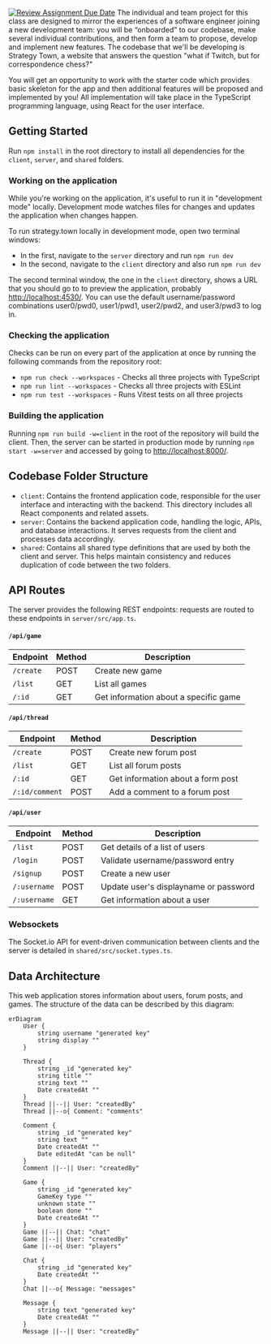 [![Review Assignment Due Date](https://classroom.github.com/assets/deadline-readme-button-22041afd0340ce965d47ae6ef1cefeee28c7c493a6346c4f15d667ab976d596c.svg)](https://classroom.github.com/a/OnAz80AO)
The individual and team project for this class are designed to mirror the experiences of a software engineer joining a new development team: you will be “onboarded” to our codebase, make several individual contributions, and then form a team to propose, develop and implement new features. The codebase that we'll be developing is Strategy Town, a website that answers the question "what if Twitch, but for correspondence chess?"

You will get an opportunity to work with the starter code which provides basic skeleton for the app and then additional features will be proposed and implemented by you! All implementation will take place in the TypeScript programming language, using React for the user interface.

## Getting Started

Run `npm install` in the root directory to install all dependencies for the `client`, `server`, and `shared` folders.

### Working on the application

While you're working on the application, it's useful to run it in "development mode" locally. Development mode watches files for changes and updates the application when changes happen. 

To run strategy.town locally in development mode, open two terminal windows:
 - In the first, navigate to the `server` directory and run `npm run dev`
 - In the second, navigate to the `client` directory and also run `npm run dev`

The second terminal window, the one in the `client` directory, shows a URL that you should go to to preview the application, probably <http://localhost:4530/>. You can use the default username/password combinations user0/pwd0, user1/pwd1, user2/pwd2, and user3/pwd3 to log in.

### Checking the application

Checks can be run on every part of the application at once by running the following commands from the repository root:

- `npm run check --workspaces` - Checks all three projects with TypeScript
- `npm run lint --workspaces` - Checks all three projects with ESLint
- `npm run test --workspaces` - Runs Vitest tests on all three projects

### Building the application

Running `npm run build -w=client` in the root of the repository will build the client. Then, the server can be started in production mode by running `npm start -w=server` and accessed by going to <http://localhost:8000/>.

## Codebase Folder Structure

- `client`: Contains the frontend application code, responsible for the user interface and interacting with the backend. This directory includes all React components and related assets.
- `server`: Contains the backend application code, handling the logic, APIs, and database interactions. It serves requests from the client and processes data accordingly.
- `shared`: Contains all shared type definitions that are used by both the client and server. This helps maintain consistency and reduces duplication of code between the two folders.

## API Routes

The server provides the following REST endpoints: requests are routed to these endpoints in `server/src/app.ts`.

#### `/api/game`

| Endpoint       | Method | Description                           |
| -------------- | ------ | ------------------------------------- |
| `/create`      | POST   | Create new game                       |
| `/list`        | GET    | List all games                        |
| `/:id`         | GET    | Get information about a specific game |

#### `/api/thread`

| Endpoint       | Method | Description                           |
| -------------- | ------ | ------------------------------------- |
| `/create`      | POST   | Create new forum post                 |
| `/list`        | GET    | List all forum posts                  |
| `/:id`         | GET    | Get information about a form post     |
| `/:id/comment` | POST   | Add a comment to a forum post         |

#### `/api/user`

| Endpoint       | Method | Description                           |
| -------------- | ------ | ------------------------------------- |
| `/list`        | POST   | Get details of a list of users        |
| `/login`       | POST   | Validate username/password entry      |
| `/signup`      | POST   | Create a new user                     |
| `/:username`   | POST   | Update user's displayname or password |
| `/:username`   | GET    | Get information about a user          |

### Websockets

The Socket.io API for event-driven communication between clients and the server is detailed in `shared/src/socket.types.ts`.

## Data Architecture

This web application stores information about users, forum posts, and games. The structure of the data can be described by this diagram:

```mermaid
erDiagram
    User {
        string username "generated key"
        string display ""
    }

    Thread {
        string _id "generated key"
        string title ""
        string text ""
        Date createdAt "" 
    }
    Thread ||--|| User: "createdBy"
    Thread ||--o{ Comment: "comments"

    Comment {
        string _id "generated key"
        string text ""
        Date createdAt ""
        Date editedAt "can be null"
    }
    Comment ||--|| User: "createdBy"

    Game {
        string _id "generated key"
        GameKey type ""
        unknown state ""
        boolean done ""
        Date createdAt ""
    }
    Game ||--|| Chat: "chat"
    Game ||--|| User: "createdBy"
    Game ||--o{ User: "players"

    Chat {
        string _id "generated key"
        Date createdAt ""
    }
    Chat ||--o{ Message: "messages"

    Message {
        string text "generated key"
        Date createdAt ""
    }
    Message ||--|| User: "createdBy"
```
